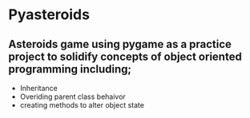 # Pyasteroids

## Asteroids game using pygame as a practice project to solidify concepts of object oriented programming including;
* Inheritance
* Overiding parent class behaivor
* creating methods to alter object state
